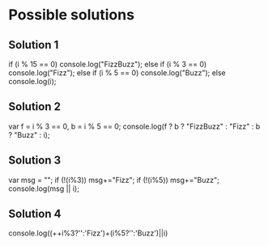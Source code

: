 # Possible solutions

## Solution 1
if (i % 15 == 0) 
    console.log("FizzBuzz");
else if (i % 3 == 0) 
    console.log("Fizz");
else if (i % 5 == 0) 
    console.log("Buzz");
else 
    console.log(i);

## Solution 2
var f = i % 3 == 0, b = i % 5 == 0;
console.log(f ? b ? "FizzBuzz" : "Fizz" : b ? "Buzz" : i);

## Solution 3
var msg = "";
if (!(i%3)) msg+="Fizz"; 
if (!(i%5)) msg+="Buzz"; 
console.log(msg || i); 

## Solution 4
console.log((++i%3?'':'Fizz')+(i%5?'':'Buzz')||i)